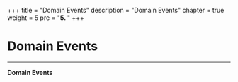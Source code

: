 +++
title = "Domain Events"
description = "Domain Events"
chapter = true
weight = 5
pre = "<b>5. </b>"
+++

# Domain Events
---

**Domain Events**
